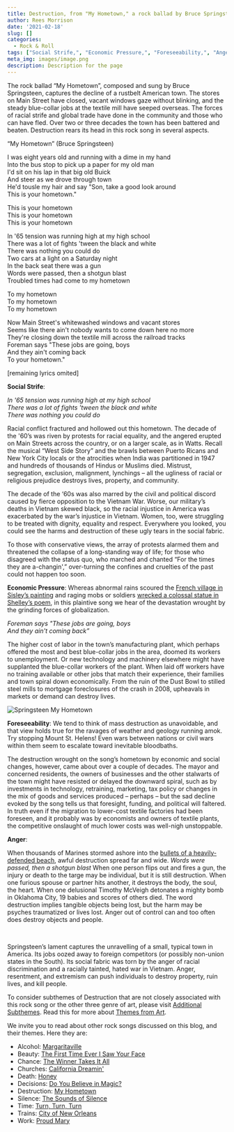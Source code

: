 ```yaml
---
title: Destruction, from "My Hometown," a rock ballad by Bruce Springsteen
author: Rees Morrison
date: '2021-02-18'
slug: []
categories:
  - Rock & Roll
tags: ["Social Strife,", "Economic Pressure,", "Foreseeability,", "Anger", ]
meta_img: images/image.png
description: Description for the page
---
```


The rock ballad “My Hometown”, composed and sung by Bruce Springsteen, captures the decline of a rustbelt American town. The stores on Main Street have closed, vacant windows gaze without blinking, and the steady blue-collar jobs at the textile mill have seeped overseas. The forces of racial strife and global trade have done in the community and those who can have fled.  Over two or three decades the town has been battered and beaten.  Destruction rears its head in this rock song in several aspects.

<!--more-->


“My Hometown” (Bruce Springsteen)

I was eight years old and running with a dime in my hand  
Into the bus stop to pick up a paper for my old man  
I'd sit on his lap in that big old Buick  
And steer as we drove through town  
He'd tousle my hair and say "Son, take a good look around  
This is your hometown."  

This is your hometown  
This is your hometown  
This is your hometown  

In '65 tension was running high at my high school  
There was a lot of fights 'tween the black and white  
There was nothing you could do  
Two cars at a light on a Saturday night  
In the back seat there was a gun  
Words were passed, then a shotgun blast  
Troubled times had come to my hometown  

To my hometown  
To my hometown  
To my hometown  

Now Main Street's whitewashed windows and vacant stores  
Seems like there ain't nobody wants to come down here no more  
They're closing down the textile mill across the railroad tracks  
Foreman says "These jobs are going, boys  
And they ain't coming back  
To your hometown."  

  [remaining lyrics omited] 


**Social Strife**:  

*In '65 tension was running high at my high school*  
*There was a lot of fights 'tween the black and white*  
*There was nothing you could do*

Racial conflict fractured and hollowed out this hometown.  The decade of the '60’s was riven by protests for racial equality, and the angered erupted on Main Streets across the country, or on a larger scale, as in Watts.  Recall the musical “West Side Story” and the brawls between Puerto Ricans and New York City locals or the atrocities when India was partitioned in 1947 and hundreds of thousands of Hindus or Muslims died.   Mistrust, segregation, exclusion, malignment, lynchings – all the ugliness of racial or religious prejudice destroys lives, property, and community.   

The decade of the ‘60s was also marred by the civil and political discord caused by fierce opposition to the Vietnam War.  Worse, our military’s deaths in Vietnam skewed black, so the racial injustice in America was exacerbated by the war’s injustice in Vietnam.   Women, too, were struggling to be treated with dignity, equality and respect.  Everywhere you looked, you could see the harms and destruction of these ugly tears in the social fabric.  

To those with conservative views, the array of protests alarmed them and threatened the collapse of a long-standing way of life; for those who disagreed with the status quo, who marched and chanted “For the times they are a-changin',” over-turning the confines and cruelties of the past could not happen too soon.

**Economic Pressure**:  Whereas abnormal rains scoured the [French village in Sisley’s painting](https://themesfromart.com/blog/2021-02-18-destruction-from-flood-at-port-marly-a-painting-by-alfred-sisley/destructionflood/) and raging mobs or soldiers [wrecked a colossal statue in Shelley’s poem](https://themesfromart.com/blog/2021-02-18-destruction-ozymandias-a-poem-by-percy-bysshe-shelley/destructoz/), in this plaintive song we hear of the devastation wrought by the grinding forces of globalization. 

*Foreman says "These jobs are going, boys*  
*And they ain't coming back”* 

The higher cost of labor in the town’s manufacturing plant, which perhaps offered the most and best blue-collar jobs in the area, doomed its workers to unemployment.   Or new technology and machinery elsewhere might have supplanted the blue-collar workers of the plant.  When laid off workers have no training available or other jobs that match their experience, their families and town spiral down economically.  From the ruin of the Dust Bowl to stilled steel mills to mortgage foreclosures of the crash in 2008, upheavals in markets or demand can destroy lives.

![Springsteen My Hometown](/media/DestructionHomeTown.png)  

**Foreseeability**: We tend to think of mass destruction as unavoidable, and that view holds true for the ravages of weather and geology running amok. Try stopping Mount St. Helens!  Even wars between nations or civil wars within them seem to escalate toward inevitable bloodbaths.  

The destruction wrought on the song’s hometown by economic and social changes, however, came about over a couple of decades.  The mayor and concerned residents, the owners of businesses and the other stalwarts of the town might have resisted or delayed the downward spiral, such as by investments in technology, retraining, marketing, tax policy or changes in the mix of goods and services produced – perhaps – but the sad decline evoked by the song tells us that foresight, funding, and political will faltered.  In truth even if the migration to lower-cost textile factories had been foreseen, and it probably was by economists and owners of textile plants, the competitive onslaught of much lower costs was well-nigh unstoppable.

**Anger**:  

When thousands of Marines stormed ashore into the [bullets of a heavily-defended beach](https://themesfromart.com/blog/2021-02-18-destruction-saving-private-ryan-a-movie-by-steven-spielberg/destructionsaving/), awful destruction spread far and wide.  *Words were passed, then a shotgun blast* When one person flips out and fires a gun, the injury or death to the targe may be individual, but it is still destruction. When one furious spouse or partner hits another, it destroys the body, the soul, the heart.  When one delusional Timothy McVeigh detonates a mighty bomb in Oklahoma City, 19 babies and scores of others died.  The word destruction implies tangible objects being lost, but the harm may be psyches traumatized or lives lost.  Anger out of control can and too often does destroy objects and people.  

&nbsp;

Springsteen’s lament captures the unravelling of a small, typical town in America.  Its jobs oozed away to foreign competitors (or possibly non-union states in the South).  Its social fabric was torn by the anger of racial discrimination and a racially tainted, hated war in Vietnam.  Anger, resentment, and extremism can push individuals to destroy property, ruin lives, and kill people.

To consider subthemes of Destruction that are not closely associated with this rock song or the other three genre of art, please visit [Additional Subthemes](https://themesfromart.com/post/2021-02-18-destruction-a-wider-angle/destructionwide/).   Read this for more about [Themes from Art](http://bit.ly/3sRXopI).

We invite you to read about other rock songs discussed on this blog, and their themes.  Here they are:

* Alcohol: [Margaritaville](https://themesfromart.com/post/2021-02-01-alcohol-margaritaville-buffet/alcoholmargarita/)
* Beauty: [The First Time Ever I Saw Your Face](https://themesfromart.com/post/2021-04-21-beautyflack/beautyflack/)
* Chance: [The Winner Takes It All](https://themesfromart.com/post/2021-03-14-chancechurch/chancechurch/)
* Churches: [California Dreamin'](https://themesfromart.com/post/2021-05-21-churches-from-california-dreamin-a-song-by-the-mamas-the-papas/churchescalifornia/) 
* Death: [Honey](https://themesfromart.com/post/2021-05-03-death-from-honey-sung-by-bobby-goldsboro/deathhoney/)
* Decisions: [Do You Believe in Magic?](https://themesfromart.com/post/2021-02-08-decisions-from-do-you-believe-in-magic-a-song-by-the-lovin-spoonful/decisionsmagicspoonful/)
* Destruction:	[My Hometown](https://themesfromart.com/post/2021-02-18-destruction-from-my-hometown-a-rock-ballad-by-bruce-springsteen/destructhometown/)
* Silence: [The Sounds of Silence](https://themesfromart.com/post/2021-04-08-silencesounds/silencesounds/)
* Time:	[Turn, Turn, Turn](https://themesfromart.com/post/2021-03-08-time-from-turn-turn-turn-by-the-byrds/timeturnturn/)
* Trains: [City of New Orleans](https://themesfromart.com/post/2021-05-10-trainsorleans/trainsorleans/)
* Work:	 [Proud Mary](https://themesfromart.com/post/2021-02-26-workproud/workproud/)

